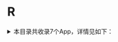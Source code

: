 # R
<details>
<summary>
本目录共收录7个App，详情见如下：
</summary>

- [reddit](https://github.com/zirawell/R-Store/tree/main/Rule/QuanX/Adblock/App/R/reddit)
- [人人视频](https://github.com/zirawell/R-Store/tree/main/Rule/QuanX/Adblock/App/R/%E4%BA%BA%E4%BA%BA%E8%A7%86%E9%A2%91)
- [人民日报](https://github.com/zirawell/R-Store/tree/main/Rule/QuanX/Adblock/App/R/%E4%BA%BA%E6%B0%91%E6%97%A5%E6%8A%A5)
- [日产智联](https://github.com/zirawell/R-Store/tree/main/Rule/QuanX/Adblock/App/R/%E6%97%A5%E4%BA%A7%E6%99%BA%E8%81%94)
- [日日煮](https://github.com/zirawell/R-Store/tree/main/Rule/QuanX/Adblock/App/R/%E6%97%A5%E6%97%A5%E7%85%AE)
- [日淘任意门](https://github.com/zirawell/R-Store/tree/main/Rule/QuanX/Adblock/App/R/%E6%97%A5%E6%B7%98%E4%BB%BB%E6%84%8F%E9%97%A8)
- [瑞幸咖啡](https://github.com/zirawell/R-Store/tree/main/Rule/QuanX/Adblock/App/R/%E7%91%9E%E5%B9%B8%E5%92%96%E5%95%A1)

</details>